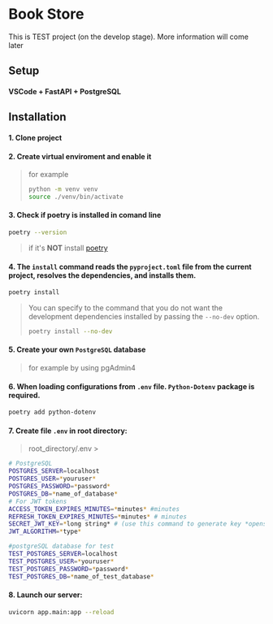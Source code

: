 

# Book Store

This is TEST project (on the develop stage). More information will come later

## Setup
####  VSCode + FastAPI + PostgreSQL


## Installation

#### 1. Clone project
#### 2. Create virtual enviroment and enable it
> for example
> ```sh
> python -m venv venv
> source ./venv/bin/activate
> ```

#### 3. Check if poetry is installed in comand line
```sh
poetry --version
```
> if it's **NOT** install [poetry](https://python-poetry.org/docs/#installation)


#### 4.  The `install` command reads the `pyproject.toml` file from the current project, resolves the dependencies, and installs them.
```sh
poetry install
```
> You can specify to the command that you do not want the development dependencies installed by passing the `--no-dev` option.
> ```sh
> poetry install --no-dev
> ```

#### 5. Create your own `PostgreSQL` database
> for example by using pgAdmin4

#### 6. When loading configurations from `.env` file. `Python-Dotenv` package is required.
```sh
poetry add python-dotenv
```

#### 7. Create file `.env` in root directory:
> root_directory/.env >
```sh
# PostgreSQL
POSTGRES_SERVER=localhost
POSTGRES_USER=*youruser*
POSTGRES_PASSWORD=*password*
POSTGRES_DB=*name_of_database*
# For JWT tokens
ACCESS_TOKEN_EXPIRES_MINUTES=*minutes* #minutes
REFRESH_TOKEN_EXPIRES_MINUTES=*minutes* # minutes
SECRET_JWT_KEY=*long string* # (use this command to generate key *openssl rand -hex 32*)
JWT_ALGORITHM=*type*

#postgreSQL database for test
TEST_POSTGRES_SERVER=localhost
TEST_POSTGRES_USER=*youruser*
TEST_POSTGRES_PASSWORD=*password*
TEST_POSTGRES_DB=*name_of_test_database*
```

#### 8. Launch our server:
```sh
uvicorn app.main:app --reload
```

